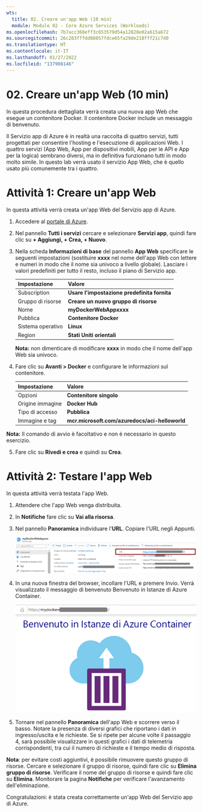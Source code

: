 ```yaml
---
wts:
  title: 02. Creare un'app Web (10 min)
  module: Module 02 - Core Azure Services (Workloads)
ms.openlocfilehash: 7b7acc368eff3c653579d54a12828e02a615a672
ms.sourcegitcommit: 26c283fffdd08057fdce65fa29de218fff21c7d0
ms.translationtype: HT
ms.contentlocale: it-IT
ms.lasthandoff: 01/27/2022
ms.locfileid: "137908146"
---
```

# <a name="02---create-a-web-app-10-min"></a>02. Creare un'app Web (10 min)

In questa procedura dettagliata verrà creata una nuova app Web che esegue un contenitore Docker. Il contenitore Docker include un messaggio di benvenuto. 

Il Servizio app di Azure è in realtà una raccolta di quattro servizi, tutti progettati per consentire l'hosting e l'esecuzione di applicazioni Web. I quattro servizi (App Web, App per dispositivi mobili, App per le API e App per la logica) sembrano diversi, ma in definitiva funzionano tutti in modo molto simile. In questo lab verrà usato il servizio App Web, che è quello usato più comunemente tra i quattro.

# <a name="task-1-create-a-web-app"></a>Attività 1: Creare un'app Web 

In questa attività verrà creata un'app Web del Servizio app di Azure. 

1. Accedere al [portale di Azure](http://portal.azure.com/). 

2. Nel pannello **Tutti i servizi** cercare e selezionare **Servizi app**, quindi fare clic su **+ Aggiungi, + Crea, + Nuovo**.

3. Nella scheda **Informazioni di base** del pannello **App Web** specificare le seguenti impostazioni (sostituire **xxxx** nel nome dell'app Web con lettere e numeri in modo che il nome sia univoco a livello globale). Lasciare i valori predefiniti per tutto il resto, incluso il piano di Servizio app. 

    | Impostazione | Valore |
    | -- | -- |
    | Subscription | **Usare l'impostazione predefinita fornita** |
    | Gruppo di risorse | **Creare un nuovo gruppo di risorse**|
    | Nome | **myDockerWebAppxxxx** |
    | Pubblica | **Contenitore Docker** |
    | Sistema operativo | **Linux** |
    | Region | **Stati Uniti orientali** |
    
    **Nota:** non dimenticare di modificare **xxxx** in modo che il nome dell'app Web sia univoco.

4. Fare clic su **Avanti > Docker** e configurare le informazioni sul contenitore.  

    | Impostazione | Valore |
    | -- | -- |
    | Opzioni | **Contenitore singolo** |
    | Origine immagine | **Docker Hub** |
    | Tipo di accesso | **Pubblica** |
    | Immagine e tag | **mcr.microsoft.com/azuredocs/aci-helloworld** |
    
 **Nota:** Il comando di avvio è facoltativo e non è necessario in questo esercizio.

5. Fare clic su **Rivedi e crea** e quindi su **Crea**. 

# <a name="task-2-test-the-web-app"></a>Attività 2: Testare l'app Web

In questa attività verrà testata l'app Web.

1. Attendere che l'app Web venga distribuita.

2. In **Notifiche** fare clic su **Vai alla risorsa**. 

3. Nel pannello **Panoramica** individuare l'**URL**. Copiare l'URL negli Appunti.

    ![Screenshot del pannello delle proprietà dell'app Web. L'URL è evidenziato.](../images/0801.png)

4. In una nuova finestra del browser, incollare l'URL e premere Invio. Verrà visualizzato il messaggio di benvenuto Benvenuto in Istanze di Azure Container.

    ![Screenshot della pagina Benvenuto in Istanze di Azure Container.](../images/0802.png)

5. Tornare nel pannello **Panoramica** dell'app Web e scorrere verso il basso. Notare la presenza di diversi grafici che riportano i dati in ingresso/uscita e le richieste. Se si ripete per alcune volte il passaggio 4, sarà possibile visualizzare in questi grafici i dati di telemetria corrispondenti, tra cui il numero di richieste e il tempo medio di risposta. 

**Nota**: per evitare costi aggiuntivi, è possibile rimuovere questo gruppo di risorse. Cercare e selezionare il gruppo di risorse, quindi fare clic su **Elimina gruppo di risorse**. Verificare il nome del gruppo di risorse e quindi fare clic su **Elimina**. Monitorare la pagina **Notifiche** per verificare l'avanzamento dell'eliminazione.

Congratulazioni: è stata creata correttamente un'app Web del Servizio app di Azure.
